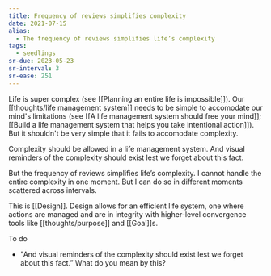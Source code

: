 ```yaml
---
title: Frequency of reviews simplifies complexity
date: 2021-07-15
alias:
  - The frequency of reviews simplifies life’s complexity
tags:
  - seedlings
sr-due: 2023-05-23
sr-interval: 3
sr-ease: 251
---
```

Life is super complex (see [[Planning an entire life is impossible]]). Our [[thoughts/life management system]] needs to be simple to accomodate our mind's limitations (see [[A life management system should free your mind]]; [[Build a life management system that helps you take intentional action]]). But it shouldn't be very simple that it fails to accomodate complexity.

Complexity should be allowed in a life management system. And visual reminders of the complexity should exist lest we forget about this fact.

But the frequency of reviews simplifies life’s complexity. I cannot handle the entire complexity in one moment. But I can do so in different moments scattered across intervals.

This is [[Design]]. Design allows for an efficient life system, one where actions are managed and are in integrity with higher-level convergence tools like [[thoughts/purpose]] and [[Goal]]s.

To do

- "And visual reminders of the complexity should exist lest we forget about this fact.” What do you mean by this?